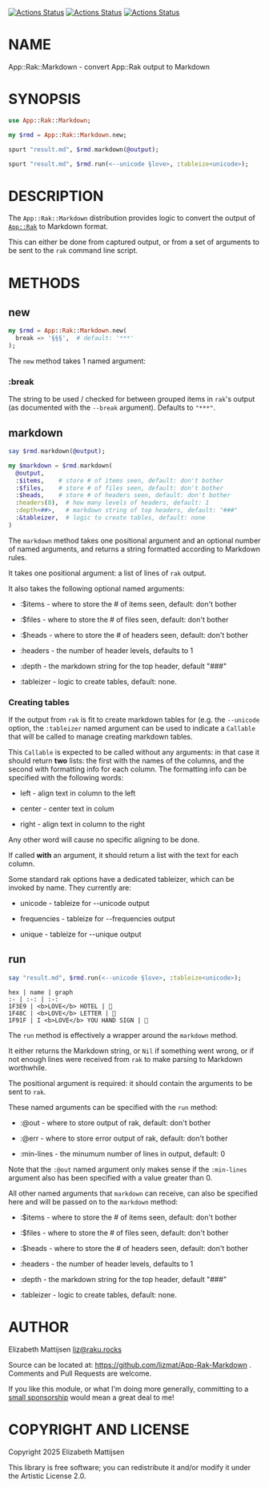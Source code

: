 [![Actions Status](https://github.com/lizmat/App-Rak-Markdown/actions/workflows/linux.yml/badge.svg)](https://github.com/lizmat/App-Rak-Markdown/actions) [![Actions Status](https://github.com/lizmat/App-Rak-Markdown/actions/workflows/macos.yml/badge.svg)](https://github.com/lizmat/App-Rak-Markdown/actions) [![Actions Status](https://github.com/lizmat/App-Rak-Markdown/actions/workflows/windows.yml/badge.svg)](https://github.com/lizmat/App-Rak-Markdown/actions)

NAME
====

App::Rak::Markdown - convert App::Rak output to Markdown

SYNOPSIS
========

```raku
use App::Rak::Markdown;

my $rmd = App::Rak::Markdown.new;

spurt "result.md", $rmd.markdown(@output);

spurt "result.md", $rmd.run(<--unicode §love>, :tableize<unicode>);
```

DESCRIPTION
===========

The `App::Rak::Markdown` distribution provides logic to convert the output of [`App::Rak`](https://raku.land/zef:lizmat/App::Rak) to Markdown format.

This can either be done from captured output, or from a set of arguments to be sent to the `rak` command line script.

METHODS
=======

new
---

```raku
my $rmd = App::Rak::Markdown.new(
  break => '§§§',  # default: '***'
);
```

The `new` method takes 1 named argument:

### :break

The string to be used / checked for between grouped items in `rak`'s output (as documented with the `--break` argument). Defaults to `"***"`.

markdown
--------

```raku
say $rmd.markdown(@output);

my $markdown = $rmd.markdown(
  @output,
  :$items,    # store # of items seen, default: don't bother
  :$files,    # store # of files seen, default: don't bother
  :$heads,    # store # of headers seen, default: don't bother
  :headers(0),  # how many levels of headers, default: 1
  :depth<##>,   # markdown string of top headers, default: "###"
  :&tableizer,  # logic to create tables, default: none
)
```

The `markdown` method takes one positional argument and an optional number of named arguments, and returns a string formatted according to Markdown rules.

It takes one positional argument: a list of lines of `rak` output.

It also takes the following optional named arguments:

  * :$items - where to store the # of items seen, default: don't bother

  * :$files - where to store the # of files seen, default: don't bother

  * :$heads - where to store the # of headers seen, default: don't bother

  * :headers - the number of header levels, defaults to 1

  * :depth - the markdown string for the top header, default "###"

  * :tableizer - logic to create tables, default: none.

### Creating tables

If the output from `rak` is fit to create markdown tables for (e.g. the `--unicode` option, the `:tableizer` named argument can be used to indicate a `Callable` that will be called to manage creating markdown tables.

This `Callable` is expected to be called without any arguments: in that case it should return **two** lists: the first with the names of the columns, and the second with formatting info for each column. The formatting info can be specified with the following words:

  * left - align text in column to the left

  * center - center text in colum

  * right - align text in column to the right

Any other word will cause no specific aligning to be done. 

If called **with** an argument, it should return a list with the text for each column.

Some standard rak options have a dedicated tableizer, which can be invoked by name. They currently are:

  * unicode - tableize for --unicode output

  * frequencies - tableize for --frequencies output

  * unique - tableize for --unique output

run
---

```raku
say "result.md", $rmd.run(<--unicode §love>, :tableize<unicode>);
```

    hex | name | graph
    :- | :-: | :-:
    1F3E9 | <b>LOVE</b> HOTEL | 🏩
    1F48C | <b>LOVE</b> LETTER | 💌
    1F91F | I <b>LOVE</b> YOU HAND SIGN | 🤟

The `run` method is effectively a wrapper around the `markdown` method.

It either returns the Markdown string, or `Nil` if something went wrong, or if not enough lines were received from `rak` to make parsing to Markdown worthwhile.

The positional argument is required: it should contain the arguments to be sent to `rak`.

These named arguments can be specified with the `run` method:

  * :@out - where to store output of rak, default: don't bother

  * :@err - where to store error output of rak, default: don't bother

  * :min-lines - the minumum number of lines in output, default: 0

Note that the `:@out` named argument only makes sense if the `:min-lines` argument also has been specified with a value greater than 0.

All other named arguments that `markdown` can receive, can also be specified here and will be passed on to the `markdown` method:

  * :$items - where to store the # of items seen, default: don't bother

  * :$files - where to store the # of files seen, default: don't bother

  * :$heads - where to store the # of headers seen, default: don't bother

  * :headers - the number of header levels, defaults to 1

  * :depth - the markdown string for the top header, default "###"

  * :tableizer - logic to create tables, default: none.

AUTHOR
======

Elizabeth Mattijsen <liz@raku.rocks>

Source can be located at: https://github.com/lizmat/App-Rak-Markdown . Comments and Pull Requests are welcome.

If you like this module, or what I'm doing more generally, committing to a [small sponsorship](https://github.com/sponsors/lizmat/) would mean a great deal to me!

COPYRIGHT AND LICENSE
=====================

Copyright 2025 Elizabeth Mattijsen

This library is free software; you can redistribute it and/or modify it under the Artistic License 2.0.

